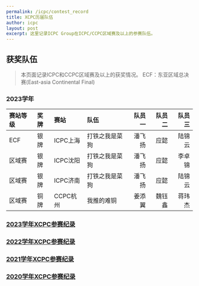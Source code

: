 ```yaml
---
permalink: /icpc/contest_record
title: XCPC历届队伍
author: icpc
layout: post
excerpt: 这里记录ICPC Group在ICPC/CCPC区域赛及以上的参赛队伍。
---
```


## 获奖队伍

> 本页面记录ICPC和CCPC区域赛及以上的获奖情况。 
> ECF：东亚区域总决赛(East-asia Continental Final)

### 2023学年

| 赛站等级 | 奖牌 | 赛站     | 队伍      | 队员一 | 队员二 | 队员三 |
|:-----|:---|:-------|:--------|----:|----:|----:|
| ECF  | 银牌 | ICPC上海 | 打铁之我是菜狗 | 潘飞扬 |  应懿 | 陆锦云 |
| 区域赛  | 银牌 | ICPC沈阳 | 打铁之我是菜狗 | 潘飞扬 |  应懿 | 李卓锦 |
| 区域赛  | 银牌 | ICPC济南 | 打铁之我是菜狗 | 潘飞扬 |  应懿 | 陆锦云 |
| 区域赛  | 铜牌 | CCPC杭州 | 我推的难铜   | 姜添翼 | 魏钰鑫 | 蒋玮杰 |

### [2023学年XCPC参赛纪录](/icpc/contest_record_2023)

### [2022学年XCPC参赛纪录](/icpc/contest_record_2022)

### [2021学年XCPC参赛纪录](/icpc/contest_record_2021)

### [2020学年XCPC参赛纪录](/icpc/contest_record_2020)
